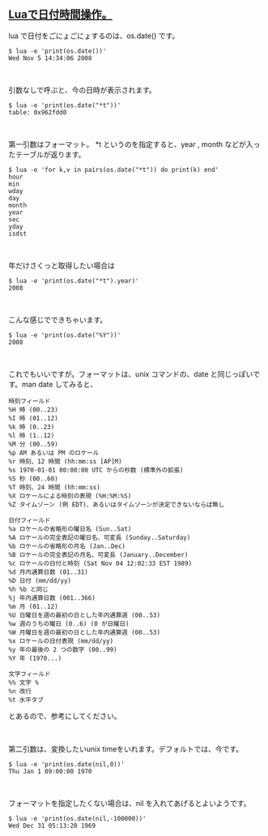 ## [Luaで日付時間操作。](http://noriko3.blog42.fc2.com/blog-entry-128.html)

lua で日付をごにょごにょするのは、os.date() です。<br>
```
$ lua -e 'print(os.date())'
Wed Nov 5 14:34:06 2008
```

<br>

引数なしで呼ぶと、今の日時が表示されます。<br>
```
$ lua -e 'print(os.date("*t"))'
table: 0x962fdd0
```

<br>

第一引数はフォーマット。 *t というのを指定すると、year , month などが入ったテーブルが返ります。<br>
```
$ lua -e 'for k,v in pairs(os.date("*t")) do print(k) end'
hour
min
wday
day
month
year
sec
yday
isdst
```

<br>

年だけさくっと取得したい場合は<br>
```
$ lua -e 'print(os.date("*t").year)'
2008
```

<br>

こんな感じでできちゃいます。<br>
```
$ lua -e 'print(os.date("%Y"))'
2008
```

<br>

これでもいいですが。フォーマットは、unix コマンドの、date と同じっぽいです。man date してみると、<br>
```
時刻フィールド
%H 時 (00..23)
%I 時 (01..12)
%k 時 (0..23)
%l 時 (1..12)
%M 分 (00..59)
%p AM あるいは PM のロケール
%r 時刻、12 時間 (hh:mm:ss [AP]M)
%s 1970-01-01 00:00:00 UTC からの秒数 (標準外の拡張)
%S 秒 (00..60)
%T 時刻、24 時間 (hh:mm:ss)
%X ロケールによる時刻の表現 (%H:%M:%S)
%Z タイムゾーン (例 EDT)、あるいはタイムゾーンが決定できないならば無し

日付フィールド
%a ロケールの省略形の曜日名 (Sun..Sat)
%A ロケールの完全表記の曜日名、可変長 (Sunday..Saturday)
%b ロケールの省略形の月名 (Jan..Dec)
%B ロケールの完全表記の月名、可変長 (January..December)
%c ロケールの日付と時刻 (Sat Nov 04 12:02:33 EST 1989)
%d 月内通算日数 (01..31)
%D 日付 (mm/dd/yy)
%h %b と同じ
%j 年内通算日数 (001..366)
%m 月 (01..12)
%U 日曜日を週の最初の日とした年内通算週 (00..53)
%w 週のうちの曜日 (0..6) (0 が日曜日)
%W 月曜日を週の最初の日とした年内通算週 (00..53)
%x ロケールの日付表現 (mm/dd/yy)
%y 年の最後の 2 つの数字 (00..99)
%Y 年 (1970...)

文字フィールド
%% 文字 %
%n 改行
%t 水平タブ
```
とあるので、参考にしてください。<br>

<br>

第二引数は、変換したいunix timeをいれます。デフォルトでは、今です。<br>
```
$ lua -e 'print(os.date(nil,0))'
Thu Jan 1 09:00:00 1970
```

<br>

フォーマットを指定したくない場合は、nil を入れてあげるとよいようです。<br>
```
$ lua -e 'print(os.date(nil,-100000))'
Wed Dec 31 05:13:20 1969
```
